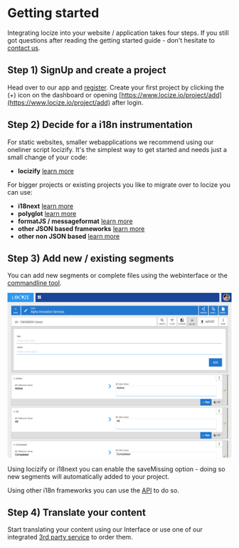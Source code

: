 # Getting started

Integrating locize into your website / application takes four steps. If you still got questions after reading the getting started guide - don't hesitate to [contact us](mailto:support@locize.com).

## Step 1) SignUp and create a project

Head over to our app and [register](https://www.locize.io/register). Create your first project by clicking the (+) icon on the dashboard or opening [https://www.locize.io/project/add](https://www.locize.io/project/add) after login.

## Step 2) Decide for a i18n instrumentation

For static websites, smaller webapplications we recommend using our oneliner script locizify. It's the simplest way to get started and needs just a small change of your code:

- **locizify** [learn more](/integration-locizify.md)

For bigger projects or existing projects you like to migrate over to locize you can use:

- **i18next** [learn more](/integration-i18next.md)
- **polyglot** [learn more](/integration-polyglot.md)
- **formatJS / messageformat** [learn more](/integration-formatjs.md)
- **other JSON based frameworks** [learn more](/api.md)
- **other non JSON based** [learn more](/using-with-xliff-gettext.md)



## Step 3) Add new / existing segments

You can add new segments or complete files using the webinterface or the [commandline tool](https://github.com/locize/locize-cli).

![](/assets/addUI.png)

Using locizify or i18next you can enable the saveMissing option - doing so new segments will automatically added to your project.

Using other i18n frameworks you can use the [API](/api.md "API") to do so.

## Step 4) Translate your content

Start translating your content using our Interface or use one of our integrated [3rd party service](/additional-services.md) to order them.